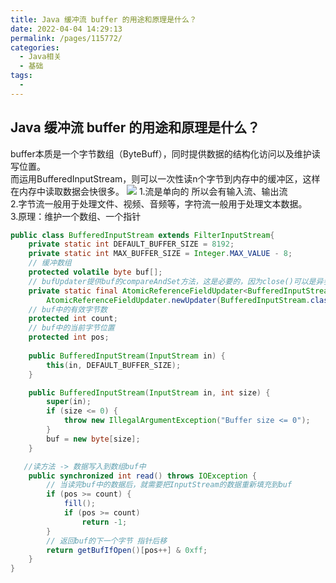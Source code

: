 ```yaml
---
title: Java 缓冲流 buffer 的用途和原理是什么？
date: 2022-04-04 14:29:13
permalink: /pages/115772/
categories:
  - Java相关
  - 基础
tags:
  - 
---
```

## Java 缓冲流 buffer 的用途和原理是什么？
buffer本质是一个字节数组（ByteBuff），同时提供数据的结构化访问以及维护读写位置。<br>
而运用BufferedInputStream，则可以一次性读n个字节到内存中的缓冲区，这样在内存中读取数据会快很多。
![](https://tva1.sinaimg.cn/large/e6c9d24ely1h0saycmlucj20mo0ledhh.jpg)
1.流是单向的  所以会有输入流、输出流<br>
2.字节流一般用于处理文件、视频、音频等，字符流一般用于处理文本数据。<br>
3.原理：维护一个数组、一个指针<br>

```java
public class BufferedInputStream extends FilterInputStream{
    private static int DEFAULT_BUFFER_SIZE = 8192;
    private static int MAX_BUFFER_SIZE = Integer.MAX_VALUE - 8;
    // 缓冲数组
    protected volatile byte buf[];
    // bufUpdater提供buf的compareAndSet方法，这是必要的，因为close()可以是异步的，可以将buf是否为null作为是否close的主要指标。
    private static final AtomicReferenceFieldUpdater<BufferedInputStream, byte[]> bufUpdater =
        AtomicReferenceFieldUpdater.newUpdater(BufferedInputStream.class,  byte[].class, "buf");
    // buf中的有效字节数
    protected int count;
    // buf中的当前字节位置
    protected int pos;
    
    public BufferedInputStream(InputStream in) {
        this(in, DEFAULT_BUFFER_SIZE);
    }

    public BufferedInputStream(InputStream in, int size) {
        super(in);
        if (size <= 0) {
            throw new IllegalArgumentException("Buffer size <= 0");
        }
        buf = new byte[size];
    }

   //读方法 -> 数据写入到数组buf中
    public synchronized int read() throws IOException {
        // 当读完buf中的数据后，就需要把InputStream的数据重新填充到buf
        if (pos >= count) {
            fill();
            if (pos >= count)
                return -1;
        }
        // 返回buf的下一个字节 指针后移
        return getBufIfOpen()[pos++] & 0xff;
    }
}
```